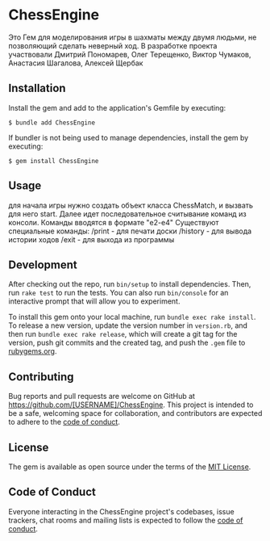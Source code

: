 # ChessEngine

Это Гем для моделирования игры в шахматы между двумя людьми, не позволяющий сделать неверный ход.
В разработке проекта участвовали Дмитрий Пономарев, Олег Терещенко, Виктор Чумаков, Анастасия Шагалова, Алексей Щербак

## Installation

Install the gem and add to the application's Gemfile by executing:

    $ bundle add ChessEngine

If bundler is not being used to manage dependencies, install the gem by executing:

    $ gem install ChessEngine

## Usage

для начала игры нужно создать объект класса СhessMatch, и вызвать для него start. 
Далее идет последовательное считывание команд из консоли. Команды вводятся в формате "e2-e4"
Существуют специальные команды:
/print - для печати доски
/history - для вывода истории ходов
/exit - для выхода из программы

## Development

After checking out the repo, run `bin/setup` to install dependencies. Then, run `rake test` to run the tests. You can also run `bin/console` for an interactive prompt that will allow you to experiment.

To install this gem onto your local machine, run `bundle exec rake install`. To release a new version, update the version number in `version.rb`, and then run `bundle exec rake release`, which will create a git tag for the version, push git commits and the created tag, and push the `.gem` file to [rubygems.org](https://rubygems.org).

## Contributing

Bug reports and pull requests are welcome on GitHub at https://github.com/[USERNAME]/ChessEngine. This project is intended to be a safe, welcoming space for collaboration, and contributors are expected to adhere to the [code of conduct](https://github.com/[USERNAME]/ChessEngine/blob/master/CODE_OF_CONDUCT.md).

## License

The gem is available as open source under the terms of the [MIT License](https://opensource.org/licenses/MIT).

## Code of Conduct

Everyone interacting in the ChessEngine project's codebases, issue trackers, chat rooms and mailing lists is expected to follow the [code of conduct](https://github.com/[USERNAME]/ChessEngine/blob/master/CODE_OF_CONDUCT.md).
